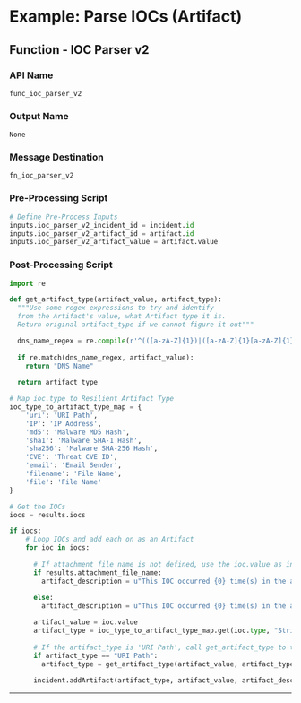<!--
    DO NOT MANUALLY EDIT THIS FILE
    THIS FILE IS AUTOMATICALLY GENERATED WITH resilient-circuits codegen
-->

# Example: Parse IOCs (Artifact)


## Function - IOC Parser v2

### API Name
`func_ioc_parser_v2`

### Output Name
`None`

### Message Destination
`fn_ioc_parser_v2`

### Pre-Processing Script
```python
# Define Pre-Process Inputs
inputs.ioc_parser_v2_incident_id = incident.id
inputs.ioc_parser_v2_artifact_id = artifact.id
inputs.ioc_parser_v2_artifact_value = artifact.value
```

### Post-Processing Script
```python
import re

def get_artifact_type(artifact_value, artifact_type):
  """Use some regex expressions to try and identify
  from the Artifact's value, what Artifact type it is.
  Return original artifact_type if we cannot figure it out"""

  dns_name_regex = re.compile(r'^(([a-zA-Z]{1})|([a-zA-Z]{1}[a-zA-Z]{1})|([a-zA-Z]{1}[0-9]{1})|([0-9]{1}[a-zA-Z]{1})|([a-zA-Z0-9][a-zA-Z0-9-_]{1,61}[a-zA-Z0-9]))\.([a-zA-Z]{2,6}|[a-zA-Z0-9-]{2,30}\.[a-zA-Z]{2,3})$')
  
  if re.match(dns_name_regex, artifact_value):
    return "DNS Name"
  
  return artifact_type

# Map ioc.type to Resilient Artifact Type
ioc_type_to_artifact_type_map = {
    'uri': 'URI Path',
    'IP': 'IP Address',
    'md5': 'Malware MD5 Hash',
    'sha1': 'Malware SHA-1 Hash',
    'sha256': 'Malware SHA-256 Hash',
    'CVE': 'Threat CVE ID',
    'email': 'Email Sender',
    'filename': 'File Name',
    'file': 'File Name'
}

# Get the IOCs
iocs = results.iocs

if iocs:
    # Loop IOCs and add each on as an Artifact
    for ioc in iocs:
      
      # If attachment_file_name is not defined, use the ioc.value as in the Artifact's Description
      if results.attachment_file_name:
        artifact_description = u"This IOC occurred {0} time(s) in the artifact: {1}".format( unicode(ioc.count), unicode(results.attachment_file_name) )
      
      else:
        artifact_description = u"This IOC occurred {0} time(s) in the artifact: {1}".format( unicode(ioc.count), unicode(ioc.value) )

      artifact_value = ioc.value
      artifact_type = ioc_type_to_artifact_type_map.get(ioc.type, "String")
      
      # If the artifact_type is 'URI Path', call get_artifact_type to try intentify the type using regex
      if artifact_type == "URI Path":
        artifact_type = get_artifact_type(artifact_value, artifact_type)
      
      incident.addArtifact(artifact_type, artifact_value, artifact_description)

```

---

